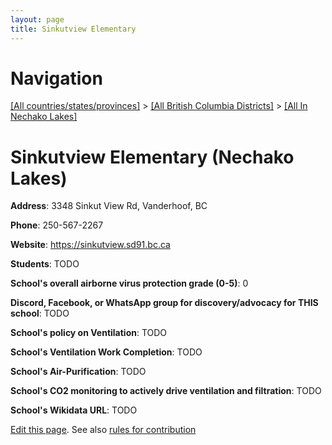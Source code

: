 ```yaml
---
layout: page
title: Sinkutview Elementary
---
```

# Navigation

[[All countries/states/provinces]](../../..) > [[All British Columbia Districts]](../..) > [[All In Nechako Lakes]](..)

# Sinkutview Elementary (Nechako Lakes)

**Address**: 3348 Sinkut View Rd, Vanderhoof, BC

**Phone**: 250-567-2267

**Website**: <https://sinkutview.sd91.bc.ca>

**Students**: TODO

**School's overall airborne virus protection grade (0-5)**: 0

**Discord, Facebook, or WhatsApp group for discovery/advocacy for THIS school**: TODO

**School's policy on Ventilation**: TODO

**School's Ventilation Work Completion**: TODO

**School's Air-Purification**: TODO

**School's CO2 monitoring to actively drive ventilation and filtration**: TODO

**School's Wikidata URL**: TODO


[Edit this page](https://github.com/ventilate-schools/BC/edit/main/./Nechako_Lakes/Sinkutview_Elementary.md). See also [rules for contribution](../../../contribution-rules/)